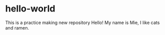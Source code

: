 # hello-world
This is a practice making new repository
Hello!
My name is Mie, I like cats and ramen.
